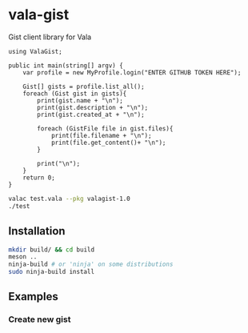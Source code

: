 # vala-gist
Gist client library for Vala

```vala
using ValaGist;

public int main(string[] argv) {
    var profile = new MyProfile.login("ENTER GITHUB TOKEN HERE");

    Gist[] gists = profile.list_all();
    foreach (Gist gist in gists){
        print(gist.name + "\n");
        print(gist.description + "\n");
        print(gist.created_at + "\n");

        foreach (GistFile file in gist.files){
            print(file.filename + "\n");
            print(file.get_content()+ "\n");
        }

        print("\n");
    }
    return 0;
}
```
```sh
valac test.vala --pkg valagist-1.0
./test
```

## Installation
```sh
mkdir build/ && cd build
meson ..
ninja-build # or 'ninja' on some distributions
sudo ninja-build install
```

## Examples

### Create new gist

```vala

```
